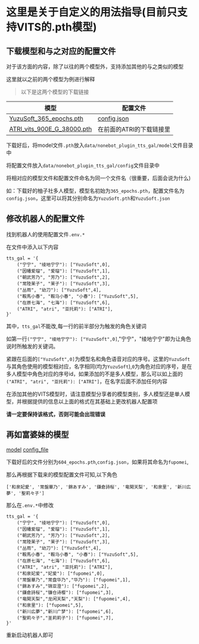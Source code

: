 # 这里是关于自定义的用法指导(目前只支持VITS的.pth模型)

## 下载模型和与之对应的配置文件

对于该方面的内容，除了以往的两个模型外，支持添加其他的与之类似的模型

这里就以之前的两个模型为例进行解释

>以下是这两个模型的下载链接

| 模型                                                         | 配置文件                                                     |
| ------------------------------------------------------------ | ------------------------------------------------------------ |
| [YuzuSoft_365_epochs.pth](https://sjtueducn-my.sharepoint.com/:u:/g/personal/cjang_cjengh_sjtu_edu_cn/EXTQrTj-UJpItH3BmgIUvhgBNZk88P1tT_7GPNr4yegNyw?e=5mcwgl) | [config.json](https://sjtueducn-my.sharepoint.com/:u:/g/personal/cjang_cjengh_sjtu_edu_cn/Ed7PXqaBdllAki0TPpeZorgBFdnxirbX_AYGUIiIcWAYNg?e=avxkWs) |
| [ATRI_vits_900E_G_38000.pth](https://pan.baidu.com/s/1_vhOx50OE5R4bE02ZMe9GA?pwd=9jo4) | 在前面的ATRI的下载链接里                                     |

下载好后，将model文件`.pth`放入`data/nonebot_plugin_tts_gal/model`文件目录中

将配置文件放入`data/nonebot_plugin_tts_gal/config`文件目录中

将相对应的模型文件和配置文件命名为同一个文件名（很重要，后面会说为什么)

如：下载好的柚子社多人模型，模型名初始为`365_epochs.pth`，配置文件名为`config.json`，这里可以将其分别命名为`YuzuSoft.pth`和`YuzuSoft.json`

## 修改机器人的配置文件

找到机器人的使用配置文件`.env.*`

在文件中添入以下内容

```
tts_gal = '{
    ("宁宁", "绫地宁宁"): ["YuzuSoft",0],
    ("因幡爱瑠", "爱瑠"): ["YuzuSoft",1],
    ("朝武芳乃", "芳乃"): ["YuzuSoft",2],
    ("常陸茉子", "茉子"): ["YuzuSoft",3],
    ("丛雨", "幼刀"): ["YuzuSoft",4],
    ("鞍馬小春", "鞍马小春", "小春"): ["YuzuSoft",5],
    ("在原七海", "七海"): ["YuzuSoft",6],
    ("ATRI", "atri", "亚托莉"): ["ATRI"],
}'
```

其中，`tts_gal`不能改,每一行的前半部分为触发的角色关键词

如第一行`("宁宁", "绫地宁宁"): ["YuzuSoft",0]`,"宁宁"，"绫地宁宁"即为让角色说时所触发的关键词。

紧跟在后面的`["YuzuSoft",0]`为模型名和角色语音对应的序号。这里的`YuzuSoft`与其角色使用的模型相对应，名字相同(均为`YuzuSoft`),`0`为角色对应的序号，是在多人模型中角色对应的序号id，如果添加的不是多人模型，那么可以如上面的`("ATRI", "atri", "亚托莉"): ["ATRI"]`，在名字后面不添加任何内容



在添加其他的VITS模型时，请注意模型分享者的模型类别，多人模型还是单人模型，并根据提供的信息以上面的格式在其基础上更改机器人配置项

**请一定要保持该格式，否则可能会出现错误**


## 再如富婆妹的模型
[model](https://sjtueducn-my.sharepoint.com/:u:/g/personal/cjang_cjengh_sjtu_edu_cn/ERNCwIXf51JGrkDODZ2Iy5oBpPKDPEvnd486ypQQyGmzZQ?e=1sSIED)
[config_file](https://sjtueducn-my.sharepoint.com/:u:/g/personal/cjang_cjengh_sjtu_edu_cn/EbYG4z3PmwhKibN59Sb8GTkBHr7gvbz6tWtsuwkmtqB8oA?e=cbxH86)

下载好后的文件分别为`604_epochs.pth`,`config.json`，如果将其命名为`fupomei`,

那么再根据下载来的模型配置文件可知,以下角色

```
['和泉妃愛', '常盤華乃', '錦あすみ', '鎌倉詩桜', '竜閑天梨', '和泉里', '新川広夢', '聖莉々子']
```

那么在`.env.*`中修改

```
tts_gal = '{
    ("宁宁", "绫地宁宁"): ["YuzuSoft",0],
    ("因幡爱瑠", "爱瑠"): ["YuzuSoft",1],
    ("朝武芳乃", "芳乃"): ["YuzuSoft",2],
    ("常陸茉子", "茉子"): ["YuzuSoft",3],
    ("丛雨", "幼刀"): ["YuzuSoft",4],
    ("鞍馬小春", "鞍马小春", "小春"): ["YuzuSoft",5],
    ("在原七海", "七海"): ["YuzuSoft",6],
    ("ATRI", "atri", "亚托莉"): ["ATRI"],
    ("和泉妃爱","妃爱"): ["fupomei",0],
    ("常盤華乃","常盘华乃","华乃"): ["fupomei",1],
    ("錦あすみ","锦亚澄"): ["fupomei",2],
    ("鎌倉詩桜","镰仓诗樱"): ["fupomei",3],
    ("竜閑天梨","龙闲天梨","天梨"): ["fupomei",4],
    ("和泉里"): ["fupomei",5],
    ("新川広夢","新川广梦"): ["fupomei",6],
    ("聖莉々子","圣莉莉子"): ["fupomei",7],
}'
```
重新启动机器人即可
